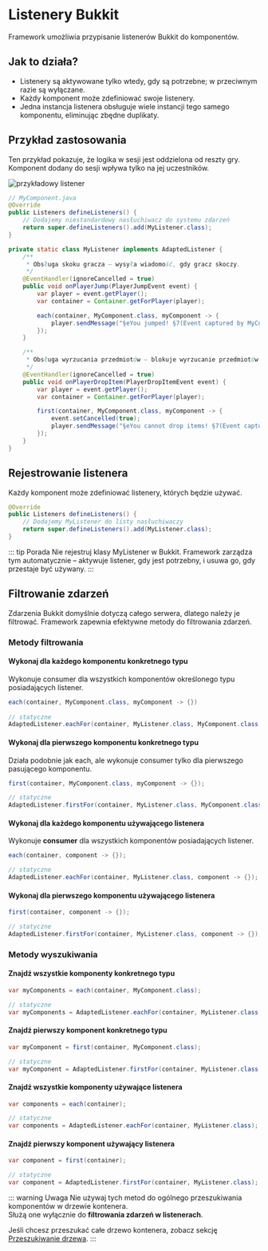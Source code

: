 # Listenery Bukkit
Framework umożliwia przypisanie listenerów Bukkit do komponentów.

## Jak to działa?

- Listenery są aktywowane tylko wtedy, gdy są potrzebne; w przeciwnym razie są wyłączane.
- Każdy komponent może zdefiniować swoje listenery.
- Jedna instancja listenera obsługuje wiele instancji tego samego komponentu, eliminując zbędne duplikaty.

## Przykład zastosowania
Ten przykład pokazuje, że logika w sesji jest oddzielona od reszty gry. Komponent dodany do sesji wpływa tylko na jej uczestników.

![przykładowy listener](../../img/example-listener.gif)

```java
// MyComponent.java
@Override
public Listeners defineListeners() {
    // Dodajemy niestandardowy nasłuchiwacz do systemu zdarzeń
    return super.defineListeners().add(MyListener.class);
}

private static class MyListener implements AdaptedListener {
    /**
     * Obsługa skoku gracza – wysyła wiadomość, gdy gracz skoczy.
     */
    @EventHandler(ignoreCancelled = true)
    public void onPlayerJump(PlayerJumpEvent event) {
        var player = event.getPlayer();
        var container = Container.getForPlayer(player);

        each(container, MyComponent.class, myComponent -> {
            player.sendMessage("§eYou jumped! §7(Event captured by MyComponent)");
        });
    }

    /**
     * Obsługa wyrzucania przedmiotów – blokuje wyrzucanie przedmiotów przez gracza.
     */
    @EventHandler(ignoreCancelled = true)
    public void onPlayerDropItem(PlayerDropItemEvent event) {
        var player = event.getPlayer();
        var container = Container.getForPlayer(player);

        first(container, MyComponent.class, myComponent -> {
            event.setCancelled(true);
            player.sendMessage("§eYou cannot drop items! §7(Event captured by MyComponent)");
        });
    }
}
```

## Rejestrowanie listenera
Każdy komponent może zdefiniować listenery, których będzie używać.

```java
@Override
public Listeners defineListeners() {
    // Dodajemy MyListener do listy nasłuchiwaczy
    return super.defineListeners().add(MyListener.class);
}
```

::: tip Porada
Nie rejestruj klasy MyListener w Bukkit. Framework zarządza tym automatycznie – aktywuje listener,
gdy jest potrzebny, i usuwa go, gdy przestaje być używany.
:::

## Filtrowanie zdarzeń
Zdarzenia Bukkit domyślnie dotyczą całego serwera, dlatego należy je filtrować.
Framework zapewnia efektywne metody do filtrowania zdarzeń.

### Metody filtrowania


#### Wykonaj dla każdego komponentu konkretnego typu
Wykonuje consumer dla wszystkich komponentów określonego typu posiadających listener.
```java
each(container, MyComponent.class, myComponent -> {})
        
// statyczne
AdaptedListener.eachFor(container, MyListener.class, MyComponent.class, myComponent -> {});
```


#### Wykonaj dla pierwszego komponentu konkretnego typu
Działa podobnie jak each, ale wykonuje consumer tylko dla pierwszego pasującego komponentu.
```java
first(container, MyComponent.class, myComponent -> {});

// statyczne
AdaptedListener.firstFor(container, MyListener.class, MyComponent.class, myComponent -> {});
```


#### Wykonaj dla każdego komponentu używającego listenera
Wykonuje **consumer** dla wszystkich komponentów posiadających listener.
```java
each(container, component -> {});

// statyczne
AdaptedListener.eachFor(container, MyListener.class, component -> {});
```


#### Wykonaj dla pierwszego komponentu używającego listenera
```java
first(container, component -> {});

// statyczne
AdaptedListener.firstFor(container, MyListener.class, component -> {});
```

### Metody wyszukiwania

#### Znajdź wszystkie komponenty konkretnego typu
```java
var myComponents = each(container, MyComponent.class);

// statyczne
var myComponents = AdaptedListener.eachFor(container, MyListener.class, MyComponent.class);
```

#### Znajdź pierwszy komponent konkretnego typu
```java
var myComponent = first(container, MyComponent.class);

// statyczne
var myComponent = AdaptedListener.firstFor(container, MyListener.class, MyComponent.class);
```

#### Znajdź wszystkie komponenty używające listenera
```java
var components = each(container);

// statyczne
var components = AdaptedListener.eachFor(container, MyListener.class);
```

#### Znajdź pierwszy komponent używający listenera
```java
var component = first(container);

// statyczne
var component = AdaptedListener.firstFor(container, MyListener.class);
```

::: warning Uwaga
Nie używaj tych metod do ogólnego przeszukiwania komponentów w drzewie kontenera.  
Służą one wyłącznie do **filtrowania zdarzeń w listenerach**.

Jeśli chcesz przeszukać całe drzewo kontenera, zobacz sekcję [Przeszukiwanie drzewa](/pl/learn/search.md).
:::
